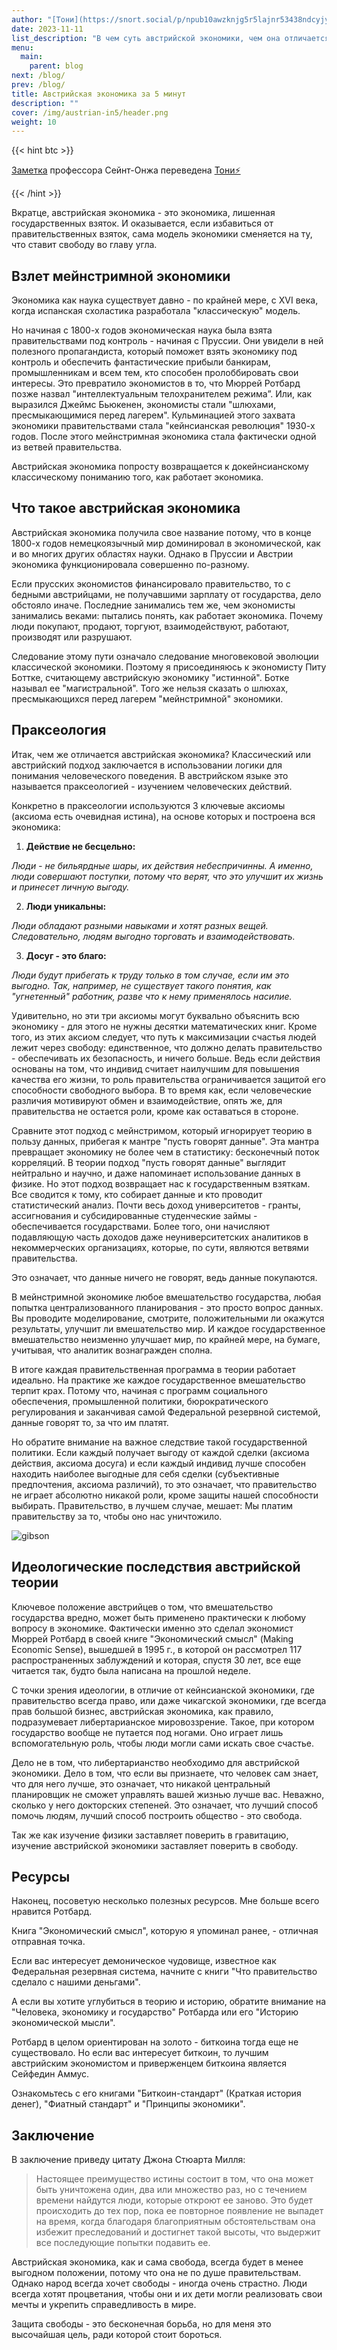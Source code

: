 ```yaml
---
author: "[Тони](https://snort.social/p/npub10awzknjg5r5lajnr53438ndcyjylgqsrnrtq5grs495v42qc6awsj45ys7)"
date: 2023-11-11
list_description: "В чем суть австрийской экономики, чем она отличается от мейнстримной экономики и почему это важно."
menu:
  main:
    parent: blog
next: /blog/
prev: /blog/
title: Австрийская экономика за 5 минут
description: ""
cover: /img/austrian-in5/header.png
weight: 10
---
```



{{< hint btc >}}

[Заметка](https://www.profstonge.com/p/the-economics-of-liberty) профессора Сейнт-Онжа переведена [Тони⚡️](https://njump.me/npub10awzknjg5r5lajnr53438ndcyjylgqsrnrtq5grs495v42qc6awsj45ys7)

{{< /hint >}}

Вкратце, австрийская экономика - это экономика, лишенная государственных взяток. И оказывается, если избавиться от правительственных взяток, сама модель экономики сменяется на ту, что ставит свободу во главу угла.

## Взлет мейнстримной экономики 

Экономика как наука существует давно - по крайней мере, с XVI века, когда испанская схоластика разработала "классическую" модель.

Но начиная с 1800-х годов экономическая наука была взята правительствами под контроль - начиная с Пруссии. Они увидели в ней полезного пропагандиста, который поможет взять экономику под контроль и обеспечить фантастические прибыли банкирам, промышленникам и всем тем, кто способен пролоббировать свои интересы. Это превратило экономистов в то, что Мюррей Ротбард позже назвал "интеллектуальным телохранителем режима”. Или, как выразился Джеймс Бьюкенен, экономисты стали "шлюхами, пресмыкающимися перед лагерем". Кульминацией этого захвата экономики правительствами стала "кейнсианская революция" 1930-х годов. После этого мейнстримная экономика стала фактически одной из ветвей правительства.

Австрийская экономика попросту возвращается к докейнсианскому классическому пониманию того, как работает экономика.

## Что такое австрийская экономика

Австрийская экономика получила свое название потому, что в конце 1800-х годов немецкоязычный мир доминировал в экономической, как и во многих других областях науки. Однако в Пруссии и Австрии экономика функционировала совершенно по-разному. 

Если прусских экономистов финансировало правительство, то с бедными австрийцами, не получавшими зарплату от государства, дело обстояло иначе. Последние занимались тем же, чем экономисты занимались веками: пытались понять, как работает экономика. Почему люди покупают, продают, торгуют, взаимодействуют, работают, производят или разрушают.

Следование этому пути означало следование многовековой эволюции классической экономики. Поэтому я присоединяюсь к экономисту Питу Боттке, считающему австрийскую экономику "истинной". Ботке называл ее "магистральной". Того же нельзя сказать о шлюхах, пресмыкающихся перед лагерем "мейнстримной" экономики.

## Праксеология

Итак, чем же отличается австрийская экономика? Классический или австрийский подход заключается в использовании логики для понимания человеческого поведения. В австрийском языке это называется праксеологией - изучением человеческих действий.

Конкретно в праксеологии используются 3 ключевые аксиомы (аксиома есть очевидная истина), на основе которых и построена вся экономика:

1. **Действие не бесцельно:**

*Люди - не бильярдные шары, их действия небеспричинны. А именно, люди совершают поступки, потому что верят, что это улучшит их жизнь и принесет личную выгоду.*

2. **Люди уникальны:**

*Люди обладают разными навыками и хотят разных вещей. Следовательно, людям выгодно торговать и взаимодействовать.*

3. **Досуг - это благо:**

*Люди будут прибегать к труду только в том случае, если им это выгодно. Так, например, не существует такого понятия, как "угнетенный" работник, разве что к нему применялось насилие.*

Удивительно, но эти три аксиомы могут буквально объяснить всю экономику - для этого не нужны десятки математических книг. Кроме того, из этих аксиом следует, что путь к максимизации счастья людей лежит через свободу: единственное, что должно делать правительство - обеспечивать их безопасность, и ничего больше. Ведь если действия основаны на том, что индивид считает наилучшим для повышения качества его жизни, то роль правительства ограничивается защитой его способности свободного выбора. В то время как, если человеческие различия мотивируют обмен и взаимодействие, опять же, для правительства не остается роли, кроме как оставаться в стороне.

  

Сравните этот подход с мейнстримом, который игнорирует теорию в пользу данных, прибегая к мантре "пусть говорят данные". Эта мантра превращает экономику не более чем в статистику: бесконечный поток корреляций. В теории подход "пусть говорят данные" выглядит нейтрально и научно, и даже напоминает использование данных в физике. Но этот подход возвращает нас к государственным взяткам. Все сводится к тому, кто собирает данные и кто проводит статистический анализ. Почти весь доход университетов - гранты, ассигнования и субсидированные студенческие займы - обеспечивается государствами. Более того, они начисляют подавляющую часть доходов даже неуниверситетских аналитиков в некоммерческих организациях, которые, по сути, являются ветвями правительства.

  

Это означает, что данные ничего не говорят, ведь данные покупаются.

  

В мейнстримной экономике любое вмешательство государства, любая попытка централизованного планирования - это просто вопрос данных. Вы проводите моделирование, смотрите, положительными ли окажутся результаты, улучшит ли вмешательство мир. И каждое государственное вмешательство неизменно улучшает мир, по крайней мере, на бумаге, учитывая, что аналитик вознагражден сполна.

  

В итоге каждая правительственная программа в теории работает идеально. На практике же каждое государственное вмешательство терпит крах. Потому что, начиная с программ социального обеспечения, промышленной политики, бюрократического регулирования и заканчивая самой Федеральной резервной системой, данные говорят то, за что им платят.

  

Но обратите внимание на важное следствие такой государственной политики. Если каждый получает выгоду от каждой сделки (аксиома действия, аксиома досуга) и если каждый индивид лучше способен находить наиболее выгодные для себя сделки (субъективные предпочтения, аксиома различий), то это означает, что правительство не играет абсолютно никакой роли, кроме защиты нашей способности выбирать. Правительство, в лучшем случае, мешает: Мы платим правительству за то, чтобы оно нас уничтожило.

![gibson](/img/austrian-in5/1.jpeg)

## Идеологические последствия австрийской теории

Ключевое положение австрийцев о том, что вмешательство государства вредно, может быть применено практически к любому вопросу в экономике. Фактически именно это сделал экономист Мюррей Ротбард в своей книге "Экономический смысл" (Making Economic Sense), вышедшей в 1995 г., в которой он рассмотрел 117 распространенных заблуждений и которая, спустя 30 лет, все еще читается так, будто была написана на прошлой неделе.

  

С точки зрения идеологии, в отличие от кейнсианской экономики, где правительство всегда право, или даже чикагской экономики, где всегда прав большой бизнес, австрийская экономика, как правило, подразумевает либертарианское мировоззрение. Такое, при котором государство вообще не путается под ногами. Оно играет лишь вспомогательную роль, чтобы люди могли сами искать свое счастье.

  

Дело не в том, что либертарианство необходимо для австрийской экономики. Дело в том, что если вы признаете, что человек сам знает, что для него лучше, это означает, что никакой центральный планировщик не сможет управлять вашей жизнью лучше вас. Неважно, сколько у него докторских степеней. Это означает, что лучший способ помочь людям, лучший способ построить общество - это свобода.

  

Так же как изучение физики заставляет поверить в гравитацию, изучение австрийской экономики заставляет поверить в свободу.

  
  

## Ресурсы

  

Наконец, посоветую несколько полезных ресурсов. Мне больше всего нравится Ротбард.

  

Книга "Экономический смысл", которую я упоминал ранее, - отличная отправная точка. 

  

Если вас интересует демоническое чудовище, известное как Федеральная резервная система, начните с книги "Что правительство сделало с нашими деньгами".

  

А если вы хотите углубиться в теорию и историю, обратите внимание на "Человека, экономику и государство" Ротбарда или его "Историю экономической мысли".

  

Ротбард в целом ориентирован на золото - биткоина тогда еще не существовало. Но если вас интересует биткоин, то лучшим австрийским экономистом и приверженцем биткоина является Сейфедин Аммус.

  

Ознакомьтесь с его книгами "Биткоин-стандарт" (Краткая история денег), "Фиатный стандарт" и "Принципы экономики".

  
  

## Заключение

  

В заключение приведу цитату Джона Стюарта Милля: 

  

> Настоящее преимущество истины состоит в том, что она может быть уничтожена один, два или множество раз, но с течением времени найдутся люди, которые откроют ее заново. Это будет происходить до тех пор, пока ее повторное появление не выпадет на время, когда благодаря благоприятным обстоятельствам она избежит преследований и достигнет такой высоты, что выдержит все последующие попытки подавить ее.

  

Австрийская экономика, как и сама свобода, всегда будет в менее выгодном положении, потому что она не по душе правительствам. Однако народ всегда хочет свободы - иногда очень страстно. Люди всегда хотят процветания, чтобы они и их дети могли реализовать свои мечты и укрепить справедливость в мире.

  

Защита свободы - это бесконечная борьба, но для меня это высочайшая цель, ради которой стоит бороться.
